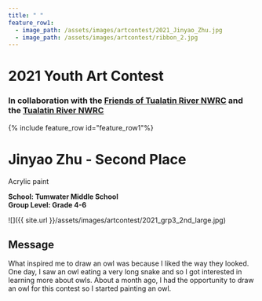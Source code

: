 ```yaml
---
title: " "
feature_row1:
  - image_path: /assets/images/artcontest/2021_Jinyao_Zhu.jpg
  - image_path: /assets/images/artcontest/ribbon_2.jpg
---
```


# 2021 Youth Art Contest

### In collaboration with the [Friends of Tualatin River NWRC](https://fotr.wildapricot.org/) and the [Tualatin River NWRC](https://www.fws.gov/refuge/Tualatin_River/)

{% include feature_row id="feature_row1"%}

# Jinyao Zhu - Second Place  
Acrylic paint  

**School: Tumwater Middle School**  
**Group Level: Grade 4-6**  

![]({{ site.url }}/assets/images/artcontest/2021_grp3_2nd_large.jpg)

## Message

What inspired me to draw an owl was because I liked the way they looked. One day, I saw an owl eating a very long snake and so I got interested in learning more about owls. About a month ago, I had the opportunity to draw an owl for this contest so I started painting an owl.

